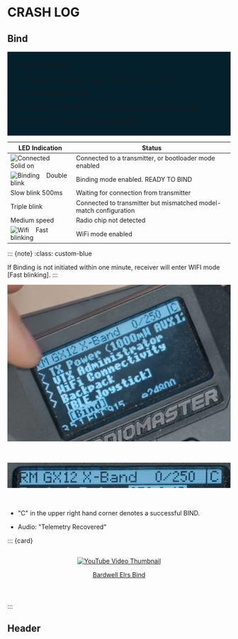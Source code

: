 # CRASH LOG

## Bind




<div class="admonition note" name="html-admonition" style="background: #04202d; padding: 10px; text-align: left;">

1. Power On Radio.
1. On <span class="blue">Radio</span>: Long press: 'Sys' > Tools => Express LRS

1. Find and Select <span class="blue">[Bind].</span>

1. Put <span class="amber">Receiver</span> into Bind Mode by Unplugging and Plugging <span class="amber">3x</span>.  

1. On <span class="amber">Receiver</span>, look for Double Blink state.

</div> 

<!-- Receiver LED Status Table -->
<div class="my-table-wrapper">

| LED Indication                                                                          | Status                                              |
|-----------------------------------------------------------------------------------------|-----------------------------------------------------|
| ![Connected](https://www.expresslrs.org/assets/images/LED_ON.gif) &nbsp;&nbsp; Solid on | Connected to a transmitter, or bootloader mode enabled |
| ![Binding](https://www.expresslrs.org/assets/images/LEDSEQ_BINDING_10_10_10_100.gif) &nbsp;&nbsp; Double blink       | Binding mode enabled. <span class="amber">READY TO BIND</span>                          |
| Slow blink 500ms   | Waiting for connection from transmitter            |
| Triple blink       | Connected to transmitter but mismatched model-match configuration |
| Medium speed       | Radio chip not detected                            |
| ![Wifi](https://www.expresslrs.org/assets/images/LEDSEQ_WIFI_UPDATE_2_3.gif) &nbsp;&nbsp; Fast blinking      | WiFi mode enabled                                  |

</div>
<!-- End Table -->



::: {note}
:class: custom-blue

If Binding is not initiated within one minute, receiver will enter WIFI mode [Fast blinking].
:::

![Bind Connect](Images/Receiver/Bind-Connect-C.png)

<br>

![C](Images/Receiver/Bind-Connect-C-cu.png)

<br>

<div class="bg-highlight">

- "C" in the upper right hand corner denotes a successful BIND.  

- Audio: "Telemetry Recovered" 

</div>


<p></p>
<p></p>


::: {card}
<div id=Vid-Link name="Vid-Link" style="padding: 15px 15px 40px 15px; text-align: center;">

<div class="bg-highlight">

  <a href="https://www.youtube.com/watch?v=N0ajKoef3qs" target="_blank" rel="noopener noreferrer">
    <img src="https://img.youtube.com/vi/N0ajKoef3qs/maxresdefault.jpg" alt="YouTube Video Thumbnail" />
  </a>

  <u>[Bardwell Elrs Bind](https://www.youtube.com/watch?v=N0ajKoef3qs)</u>

</div>

</div>
:::


## Header
